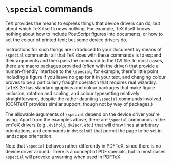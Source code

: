 # `\special` commands

TeX provides the means to express things that device drivers can
do, but about which TeX itself knows nothing.  For example, TeX
itself knows nothing about how to include PostScript figures into
documents, or how to set the colour of printed text; but some device
drivers do.

Instructions for such things are introduced to your document by means
of `\special` commands; all that TeX does with these commands is
to expand their 
arguments and then pass the command to the DVI file.  In most
cases, there are macro packages provided (often with the driver) that
provide a human-friendly interface to the `\special`; for example,
there's little point including a figure if you leave no gap for it in
your text, and changing colour proves to be a particularly fraught
operation that requires real wizardry.  LaTeX 2e
has standard graphics and colour packages that make figure inclusion,
rotation and scaling, and colour typesetting relatively
straightforward, despite the rather daunting `\special` commands
involved.  (CONTeXT provides similar support, though not by way of
packages.)

The allowable arguments of `\special` depend on the device driver
you're using.  Apart from the examples above, there are `\special`
commands in the emTeX drivers (e.g., `dvihplj`, `dviscr`,
_etc_.)&nbsp;that will draw lines at arbitrary orientations, and
commands in `dvitoln03` that permit the page to be set in
landscape orientation.

Note that `\special` behaves rather differently in PDFTeX, since
there is no device driver around.  There _is_ a concept of
PDF specials, but in most cases `\special` will provoke a
warning when used in PDFTeX.

